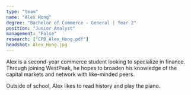 ```yaml
---
type: "team"
name: "Alex Hong"
degree: "Bachelor of Commerce - General | Year 2"
position: "Junior Analyst"
management: "False"
research: ["CPB_Alex_Hong.pdf"]
headshot: Alex_Hong.jpg
---
```


Alex is a second-year commerce student looking to specialize in finance. Through joining WestPeak, he hopes to broaden his knowledge of the capital markets and network with like-minded peers.

Outside of school, Alex likes to read history and play the piano.

